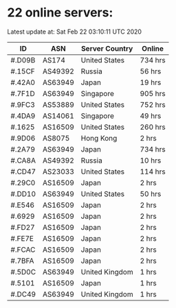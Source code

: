 # 22 online servers:

Latest update at: Sat Feb 22 03:10:11 UTC 2020

| ID | ASN | Server Country | Online |
| -- | --- | -------------- | ------ |
| #.D09B | AS174 | United States | 734 hrs |
| #.15CF | AS49392 | Russia | 56 hrs |
| #.42A0 | AS63949 | Japan | 19 hrs |
| #.7F1D | AS63949 | Singapore | 905 hrs |
| #.9FC3 | AS53889 | United States | 752 hrs |
| #.4DA9 | AS14061 | Singapore | 49 hrs |
| #.1625 | AS16509 | United States | 260 hrs |
| #.9D06 | AS8075 | Hong Kong | 2 hrs |
| #.2A79 | AS63949 | Japan | 734 hrs |
| #.CA8A | AS49392 | Russia | 10 hrs |
| #.CD47 | AS23033 | United States | 114 hrs |
| #.29C0 | AS16509 | Japan | 2 hrs |
| #.DD10 | AS63949 | United States | 50 hrs |
| #.E546 | AS16509 | Japan | 2 hrs |
| #.6929 | AS16509 | Japan | 2 hrs |
| #.FD27 | AS16509 | Japan | 2 hrs |
| #.FE7E | AS16509 | Japan | 2 hrs |
| #.FCAC | AS16509 | Japan | 2 hrs |
| #.7BFA | AS16509 | Japan | 2 hrs |
| #.5D0C | AS63949 | United Kingdom | 1 hrs |
| #.5101 | AS16509 | Japan | 1 hrs |
| #.DC49 | AS63949 | United Kingdom | 1 hrs |

